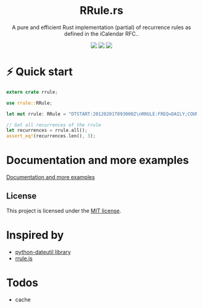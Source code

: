 <h1 align="center">RRule.rs</h1>
<p align="center">A pure and efficient Rust implementation (partial)  of recurrence rules as defined in the iCalendar RFC..</p>
<p align="center">
  <a href="https://travis-ci.com/fmeringdal/rust_rrule"><img src="https://travis-ci.com/fmeringdal/rust_rrule.svg?branch=main" /></a>
  <a href="https://codecov.io/gh/fmeringdal/rust_rrule"><img src="https://codecov.io/gh/fmeringdal/rust_rrule/branch/main/graph/badge.svg" /></a>
  <a href="https://crates.io/crates/rrule"><img src="https://img.shields.io/crates/v/rrule.svg" /></a>
</p>

# :zap: Quick start

```rust
extern crate rrule;

use rrule::RRule;

let mut rrule: RRule = "DTSTART:20120201T093000Z\nRRULE:FREQ=DAILY;COUNT=3".parse().unwrap();

// Get all recurrences of the rrule
let recurrences = rrule.all();
assert_eq!(recurrences.len(), 3);
```

# Documentation and more examples

[Documentation and more examples](https://docs.rs/rrule)

## License

This project is licensed under the [MIT license].

[mit license]: https://github.com/fmeringdal/rust_rrule/blob/main/LICENSE

# Inspired by

- [python-dateutil library](http://labix.org/python-dateutil/)
- [rrule.js](https://github.com/jakubroztocil/rrule)

# Todos

- cache
